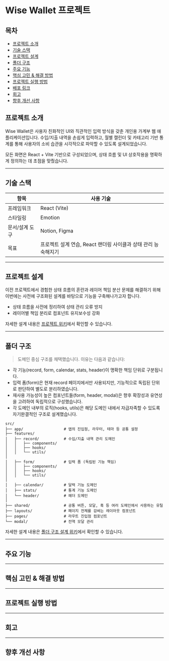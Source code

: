 # Wise Wallet 프로젝트

## 목차

- [프로젝트 소개](#프로젝트-소개)
- [기술 스택](#기술-스택)
- [프로젝트 설계](#프로젝트-설계)
- [폴더 구조](#폴더-구조)
- [주요 기능](#주요-기능)
- [핵심 고민 & 해결 방법](#핵심-고민--해결-방법)
- [프로젝트 실행 방법](#프로젝트-실행-방법)
- [배포 링크](#배포-링크)
- [회고](#회고)
- [향후 개선 사항](#향후-개선-사항)

## 프로젝트 소개

Wise Wallet은 사용자 친화적인 UI와 직관적인 입력 방식을 갖춘 개인용 가계부 웹 애플리케이션입니다.
수입/지출 내역을 손쉽게 입력하고, 월별 캘린더 및 카테고리 기반 통계를 통해 사용자의 소비 습관을 시각적으로 파악할 수 있도록 설계되었습니다.

모든 화면은 React + Vite 기반으로 구성되었으며, 상태 흐름 및 UI 상호작용을 명확하게 정의하는 데 초점을 맞췄습니다.

---

## 기술 스택

| 항목           | 사용 기술                                                      |
| -------------- | -------------------------------------------------------------- |
| 프레임워크     | React (Vite)                                                   |
| 스타일링       | Emotion                                                        |
| 문서/설계 도구 | Notion, Figma                                                  |
| 목표           | 프로젝트 설계 연습, React 랜더링 사이클과 상태 관리 능숙해지기 |

---

## 프로젝트 설계

이전 프로젝트에서 경험한 상태 흐름의 혼란과 레이어 책임 분산 문제를 해결하기 위해  
이번에는 사전에 구조화된 설계를 바탕으로 기능을 구축해나가고자 합니다.

- 상태 흐름을 사전에 정리하여 상태 관리 오류 방지
- 레이어별 책임 분리로 컴포넌트 유지보수성 강화

자세한 설계 내용은 [프로젝트 위키](https://github.com/wan0514/fe-bye2money/wiki)에서 확인할 수 있습니다.

---

## 폴더 구조

> 도메인 중심 구조를 채택했습니다. 이유는 다음과 같습니다:

- 각 기능(record, form, calendar, stats, header)이 명확한 책임 단위로 구분됩니다.
- 입력 폼(form)은 현재 record 페이지에서만 사용되지만, 기능적으로 독립된 단위로 판단하여 별도로 분리하였습니다.
- 재사용 가능성이 높은 컴포넌트들(form, header, modal)은 향후 확장성과 유연성을 고려하여 독립적으로 구성했습니다.
- 각 도메인 내부의 로직(hooks, utils)은 해당 도메인 내에서 자급자족할 수 있도록 자기완결적인 구조로 설계했습니다.

```
src/
├── app/                  # 앱의 진입점, 라우터, 테마 등 공통 설정
├── features/
│   ├── record/           # 수입/지출 내역 관리 도메인
│   │   ├── components/
│   │   ├── hooks/
│   │   └── utils/
│
│   ├── form/             # 입력 폼 (독립된 기능 책임)
│   │   ├── components/
│   │   ├── hooks/
│   │   └── utils/
│
│   ├── calendar/         # 달력 기능 도메인
│   ├── stats/            # 통계 기능 도메인
│   └── header/           # 헤더 도메인
│
├── shared/               # 공통 버튼, 모달, 훅 등 여러 도메인에서 사용하는 유틸
├── layouts/              # 페이지 전체를 감싸는 레이아웃 컴포넌트
├── pages/                # 라우트 진입점 컴포넌트
└── modal/                # 전역 모달 관리

```

자세한 설계 내용은 [폴더 구조 설계 위키](https://github.com/wan0514/fe-bye2money/wiki/Folder-Structure)에서 확인할 수 있습니다.

---

## 주요 기능

---

## 핵심 고민 & 해결 방법

---

## 프로젝트 실행 방법

---

## 회고

---

## 향후 개선 사항
